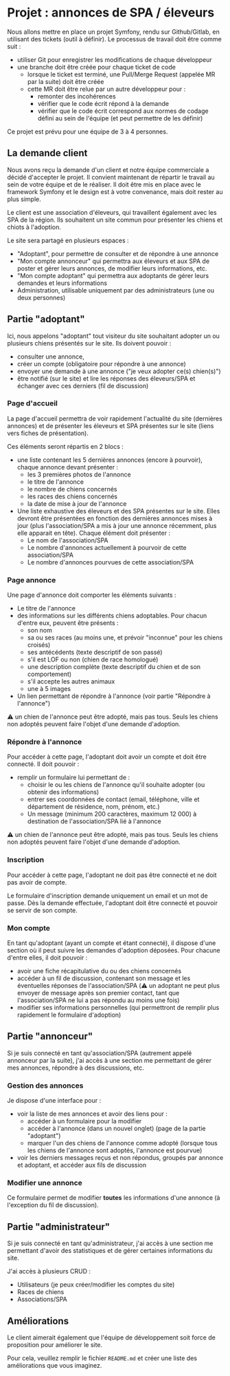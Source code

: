 # Projet : annonces de SPA / éleveurs

Nous allons mettre en place un projet Symfony, rendu sur Github/Gitlab, en utilisant des tickets (outil à définir). Le processus de travail doit être comme suit : 
- utiliser Git pour enregistrer les modifications de chaque développeur
- une branche doit être créée pour chaque ticket de code
  - lorsque le ticket est terminé, une Pull/Merge Request (appelée MR par la suite) doit être créée
  - cette MR doit être relue par un autre développeur pour :
    - remonter des incohérences
    - vérifier que le code écrit répond à la demande
    - vérifier que le code écrit correspond aux normes de codage défini au sein de l'équipe (et peut permettre de les définir)

Ce projet est prévu pour une équipe de 3 à 4 personnes.


## La demande client

Nous avons reçu la demande d'un client et notre équipe commerciale a décidé d'accepter le projet. Il convient maintenant de répartir le travail au sein de votre équipe et de le réaliser. Il doit être mis en place avec le framework Symfony et le design est à votre convenance, mais doit rester au plus simple.

Le client est une association d'éleveurs, qui travaillent également avec les SPA de la région. Ils souhaitent un site commun pour présenter les chiens et chiots à l'adoption. 

Le site sera partagé en plusieurs espaces :
- "Adoptant", pour permettre de consulter et de répondre à une annonce
- "Mon compte annonceur" qui permettra aux éleveurs et aux SPA de poster et gérer leurs annonces, de modifier leurs informations, etc.
- "Mon compte adoptant" qui permettra aux adoptants de gérer leurs demandes et leurs informations
- Administration, utilisable uniquement par des administrateurs (une ou deux personnes)


## Partie "adoptant"

Ici, nous appelons "adoptant" tout visiteur du site souhaitant adopter un ou plusieurs chiens présentés sur le site. Ils doivent pouvoir :
- consulter une annonce,
- créer un compte (obligatoire pour répondre à une annonce)
- envoyer une demande à une annonce ("je veux adopter ce(s) chien(s)")
- être notifié (sur le site) et lire les réponses des éleveurs/SPA et échanger avec ces derniers (fil de discussion)

### Page d'accueil

La page d'accueil permettra de voir rapidement l'actualité du site (dernières annonces) et de présenter les éleveurs et SPA présentes sur le site (liens vers fiches de présentation).

Ces éléments seront répartis en 2 blocs : 

- une liste contenant les 5 dernières annonces (encore à pourvoir), chaque annonce devant présenter : 
  - les 3 premières photos de l'annonce
  - le titre de l'annonce
  - le nombre de chiens concernés
  - les races des chiens concernés
  - la date de mise à jour de l'annonce
- Une liste exhaustive des éleveurs et des SPA présentes sur le site. Elles devront être présentées en fonction des dernières annonces mises à jour (plus l'association/SPA a mis à jour une annonce récemment, plus elle apparait en tête). Chaque élément doit présenter :
  - Le nom de l'association/SPA
  - Le nombre d'annonces actuellement à pourvoir de cette association/SPA
  - Le nombre d'annonces pourvues de cette association/SPA
  
### Page annonce

Une page d'annonce doit comporter les éléments suivants :

- Le titre de l'annonce
- des informations sur les différents chiens adoptables. Pour chacun d'entre eux, peuvent être présents :
  - son nom 
  - sa ou ses races (au moins une, et prévoir "inconnue" pour les chiens croisés)
  - ses antécédents (texte descriptif de son passé)
  - s'il est LOF ou non (chien de race homologué)
  - une description complète (texte descriptif du chien et de son comportement)
  - s'il accepte les autres animaux
  - une à 5 images
- Un lien permettant de répondre à l'annonce (voir partie "Répondre à l'annonce")

:warning: un chien de l'annonce peut être adopté, mais pas tous. Seuls les chiens non adoptés peuvent faire l'objet d'une demande d'adoption.

### Répondre à l'annonce

Pour accéder à cette page, l'adoptant doit avoir un compte et doit être connecté. Il doit pouvoir :
- remplir un formulaire lui permettant de : 
  - choisir le ou les chiens de l'annonce qu'il souhaite adopter (ou obtenir des informations)
  - entrer ses coordonnées de contact (email, téléphone, ville et département de résidence, nom, prénom, etc.)
  - Un message (minimum 200 caractères, maximum 12 000) à destination de l'association/SPA lié à l'annonce

:warning: un chien de l'annonce peut être adopté, mais pas tous. Seuls les chiens non adoptés peuvent faire l'objet d'une demande d'adoption.
  
### Inscription

Pour accéder à cette page, l'adoptant ne doit pas être connecté et ne doit pas avoir de compte.

Le formulaire d'inscription demande uniquement un email et un mot de passe. Dès la demande effectuée, l'adoptant doit être connecté et pouvoir se servir de son compte.

### Mon compte

En tant qu'adoptant (ayant un compte et étant connecté), il dispose d'une section où il peut suivre les demandes d'adoption déposées. Pour chacune d'entre elles, il doit pouvoir :
- avoir une fiche récapitulative du ou des chiens concernés
- accéder à un fil de discussion, contenant son message et les éventuelles réponses de l'association/SPA (:warning: un adoptant ne peut plus envoyer de message après son premier contact, tant que l'association/SPA ne lui a pas répondu au moins une fois)
- modifier ses informations personnelles (qui permettront de remplir plus rapidement le formulaire d'adoption)


## Partie "annonceur"

Si je suis connecté en tant qu'association/SPA (autrement appelé annonceur par la suite), j'ai accès à une section me permettant de gérer mes annonces, répondre à des discussions, etc.

### Gestion des annonces

Je dispose d'une interface pour :
- voir la liste de mes annonces et avoir des liens pour :
  - accéder à un formulaire pour la modifier
  - accéder à l'annonce (dans un nouvel onglet) (page de la partie "adoptant")
  - marquer l'un des chiens de l'annonce comme adopté (lorsque tous les chiens de l'annonce sont adoptés, l'annonce est pourvue)
- voir les derniers messages reçus et non répondus, groupés par annonce et adoptant, et accéder aux fils de discussion

### Modifier une annonce

Ce formulaire permet de modifier **toutes** les informations d'une annonce (à l'exception du fil de discussion).


## Partie "administrateur"

Si je suis connecté en tant qu'administrateur, j'ai accès à une section me permettant d'avoir des statistiques et de gérer certaines informations du site.

J'ai accès à plusieurs CRUD : 
- Utilisateurs (je peux créer/modifier les comptes du site)
- Races de chiens
- Associations/SPA


## Améliorations

Le client aimerait également que l'équipe de développement soit force de proposition pour améliorer le site. 

Pour cela, veuillez remplir le fichier `README.md` et créer une liste des améliorations que vous imaginez.
